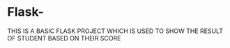# Flask-
THIS IS A BASIC FLASK  PROJECT WHICH IS USED TO SHOW THE RESULT OF STUDENT BASED ON THEIR SCORE
